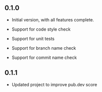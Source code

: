 ## 0.1.0

- Initial version, with all features complete.

- Support for code style check

- Support for unit tests

- Support for branch name check

- Support for commit name check

## 0.1.1

- Updated project to improve pub.dev score